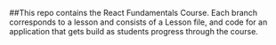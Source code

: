 ##This repo contains the React Fundamentals Course. Each branch corresponds to a lesson and consists of a Lesson file, and code for an application that gets build as students progress through the course.
